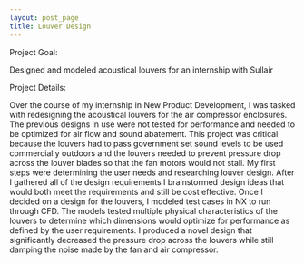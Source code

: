 ```yaml
---
layout: post_page
title: Louver Design
---
```


Project Goal:

Designed and modeled acoustical louvers for an internship with Sullair

Project Details:

Over the course of my internship in New Product Development, I was tasked with redesigning the acoustical louvers for the air compressor enclosures. The previous designs in use were not tested for performance and needed to be optimized for air flow and sound abatement. This project was critical because the louvers had to pass government set sound levels to be used commercially outdoors and the louvers needed to prevent pressure drop across the louver blades so that the fan motors would not stall. 
My first steps were determining the user needs and researching louver design. After I gathered all of the design requirements I brainstormed design ideas that would both meet the requirements and still be cost effective. Once I decided on a design for the louvers, I modeled test cases in NX to run through CFD. The models tested multiple physical characteristics of the louvers to determine which dimensions would optimize for performance as defined by the user requirements. I produced a novel design that significantly decreased the pressure drop across the louvers while still damping the noise made by the fan and air compressor. 
